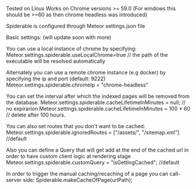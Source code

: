 Tested on Linux
Works on Chrome versions >= 59.0  (For windows this should be >=60 as then chrome headless was introduced)


Spiderable is configured through Meteor settings.json file

Basic settings:  (will update soon with more)

You can use a local instance of chrome by specifying:
  Meteor.settings.spiderable.useLocalChrome=true  // the path of the executable will be resolved automatically


Alternately you can use a remote chrome instance (e.g docker) by specifying the ip and port (default: 9222)
  Meteor.settings.spiderable.chromeIp = "chrome-headless"

You can set the interval after which the indexed pages will be removed from the database.
  Meteor.settings.spiderable.cacheLifetimeInMinutes = null; // no expirarion
  Meteor.settings.spiderable.cacheLifetimeInMinutes = 100 * 60 // delete after 100 hours.

You can also set routes that you don't want to be cached:
  Meteor.settings.spiderable.ignoredRoutes = ["/assets/", "/sitemap.xml"] //default

Also you can define a Query that will get add at the end of the cached url in order to have custom client logic at rendering stage
  Meteor.settings.spiderable.customQuery = "isGettingCached"; //default

In order to trigger the manual caching/recaching of a page you can call-server side:
  Spiderable.makeCacheOfPage(urlPath);

